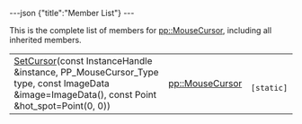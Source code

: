 ---json {"title":"Member List"} ---

This is the complete list of members for <a href="/docs/native-client/pepper_beta/cpp/classpp_1_1_mouse_cursor/" class="el">pp::MouseCursor</a>, including all inherited members.

<table><tbody><tr class="odd"><td><a href="/docs/native-client/pepper_beta/cpp/classpp_1_1_mouse_cursor#a94fc61cd6f995af87e1bf198c3fe788d" class="el">SetCursor</a>(const InstanceHandle &amp;instance, PP_MouseCursor_Type type, const ImageData &amp;image=ImageData(), const Point &amp;hot_spot=Point(0, 0))</td><td><a href="/docs/native-client/pepper_beta/cpp/classpp_1_1_mouse_cursor/" class="el">pp::MouseCursor</a></td><td><code> [static]</code></td></tr></tbody></table>
